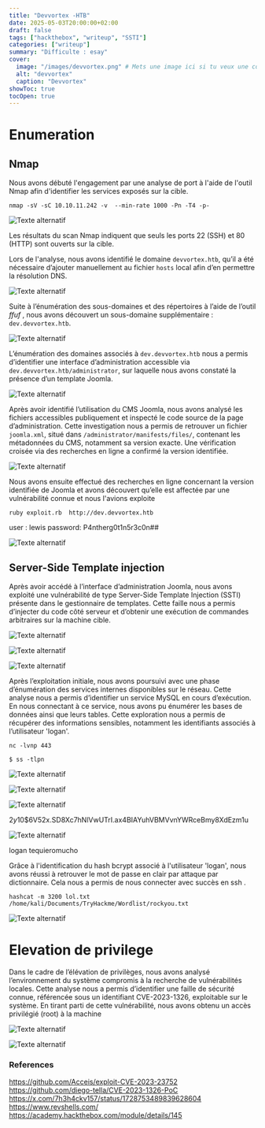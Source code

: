 ```yaml
---
title: "Devvortex -HTB"
date: 2025-05-03T20:00:00+02:00
draft: false
tags: ["hackthebox", "writeup", "SSTI"]
categories: ["writeup"]
summary: "Difficulte : esay"
cover:
  image: "/images/devvortex.png" # Mets une image ici si tu veux une couverture
  alt: "devvortex"
  caption: "Devvortex"
showToc: true
tocOpen: true
---
```


# Enumeration 
## Nmap 

Nous avons débuté l'engagement par une analyse de port à l'aide de l'outil Nmap afin d'identifier les services exposés sur la cible.

```
nmap -sV -sC 10.10.11.242 -v  --min-rate 1000 -Pn -T4 -p-
```

![Texte alternatif](/images/20250502140206.png)

Les résultats du scan Nmap indiquent que seuls les ports 22 (SSH) et 80 (HTTP) sont ouverts sur la cible.

Lors de l'analyse, nous avons identifié le domaine `devvortex.htb`, qu’il a été nécessaire d’ajouter manuellement au fichier `hosts` local afin d’en permettre la résolution DNS.

![Texte alternatif](/images/20250502141426.png)

Suite à l’énumération des sous-domaines et des répertoires à l’aide de l’outil _ffuf_ , nous avons découvert un sous-domaine supplémentaire : `dev.devvortex.htb`.

![Texte alternatif](/images/20250502145756.png)

L’énumération des domaines associés à ``dev.devvortex.htb`` nous a permis d’identifier une interface d’administration accessible via `dev.devvortex.htb/administrator`, sur laquelle nous avons constaté la présence d’un template Joomla.


![Texte alternatif](/images/20250502145834.png)

Après avoir identifié l’utilisation du CMS Joomla, nous avons analysé les fichiers accessibles publiquement et inspecté le code source de la page d’administration. Cette investigation nous a permis de retrouver un fichier `joomla.xml`, situé dans `/administrator/manifests/files/`, contenant les métadonnées du CMS, notamment sa version exacte. Une vérification croisée via des recherches en ligne a confirmé la version identifiée.

![Texte alternatif](/images/20250502152002.png)

Nous avons ensuite effectué des recherches en ligne concernant la version identifiée de Joomla et avons découvert qu’elle est affectée par une vulnérabilité connue et nous l'avions exploite 

```
ruby exploit.rb  http://dev.devvortex.htb
```

user : lewis
password: P4ntherg0t1n5r3c0n##

![Texte alternatif](/images/20250502152226.png)


## Server-Side Template injection 

Après avoir accédé à l’interface d’administration Joomla, nous avons exploité une vulnérabilité de type Server-Side Template Injection (SSTI) présente dans le gestionnaire de templates. Cette faille nous a permis d’injecter du code côté serveur et d’obtenir une exécution de commandes arbitraires sur la machine cible.

![Texte alternatif](/images/20250502152500.png)



![Texte alternatif](/images/20250502161145.png)


![Texte alternatif](/images/20250502161313.png)

Après l’exploitation initiale, nous avons poursuivi avec une phase d’énumération des services internes disponibles sur le réseau. Cette analyse nous a permis d’identifier un service MySQL en cours d’exécution. En nous connectant à ce service, nous avons pu énumérer les bases de données ainsi que leurs tables. Cette exploration nous a permis de récupérer des informations sensibles, notamment les identifiants associés à l’utilisateur 'logan'.

```
nc -lvnp 443 
```

```
$ ss -tlpn
```

 ![Texte alternatif](/images/20250502162814.png)

![Texte alternatif](/images/20250502162900.png)


![Texte alternatif](/images/20250502154246.png)

$2y$10$6V52x.SD8Xc7hNlVwUTrI.ax4BIAYuhVBMVvnYWRceBmy8XdEzm1u

![Texte alternatif](/images/20250502154307.png)

logan 
tequieromucho

Grâce à l'identification du hash bcrypt associé à l'utilisateur 'logan', nous avons réussi à retrouver le mot de passe en clair par attaque par dictionnaire. Cela nous a permis de nous connecter avec succès en ssh .

```
hashcat -m 3200 lol.txt /home/kali/Documents/TryHackme/Wordlist/rockyou.txt
```

 ![Texte alternatif](/images/20250502154441.png)

# Elevation de privilege 

Dans le cadre de l’élévation de privilèges, nous avons analysé l’environnement du système compromis à la recherche de vulnérabilités locales. Cette analyse nous a permis d’identifier une faille de sécurité connue, référencée sous un identifiant CVE-2023-1326, exploitable sur le système. En tirant parti de cette vulnérabilité, nous avons obtenu un accès privilégié (root) à la machine


![Texte alternatif](/images/20250502154842.png)

 ![Texte alternatif](/images/20250502160104.png)


### References

https://github.com/Acceis/exploit-CVE-2023-23752
https://github.com/diego-tella/CVE-2023-1326-PoC
https://x.com/7h3h4ckv157/status/1728753489839628604
https://www.revshells.com/
https://academy.hackthebox.com/module/details/145
